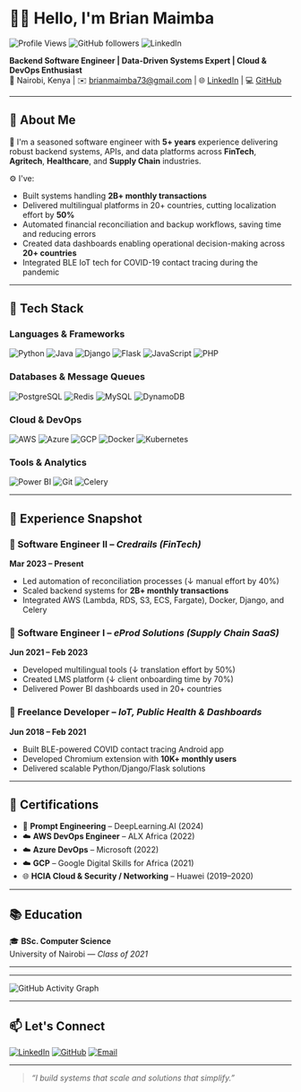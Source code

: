 # 👋🏾 Hello, I'm Brian Maimba

![Profile Views](https://komarev.com/ghpvc/?username=maimbaM&label=Profile%20Views&color=0e75b6&style=flat)
![GitHub followers](https://img.shields.io/github/followers/maimbaM?label=Followers&style=social)
![LinkedIn](https://img.shields.io/badge/LinkedIn-blue?logo=linkedin&style=flat&link=https://www.linkedin.com/in/brian-maimba/)

**Backend Software Engineer | Data-Driven Systems Expert | Cloud & DevOps Enthusiast**  
📍 Nairobi, Kenya | ✉️ brianmaimba73@gmail.com | 🌐 [LinkedIn](https://www.linkedin.com/in/brian-maimba/) | 💻 [GitHub](https://github.com/maimbaM)

---

## 🚀 About Me

🎯 I'm a seasoned software engineer with **5+ years** experience delivering robust backend systems, APIs, and data platforms across **FinTech**, **Agritech**, **Healthcare**, and **Supply Chain** industries.

⚙️ I've:
- Built systems handling **2B+ monthly transactions**
- Delivered multilingual platforms in 20+ countries, cutting localization effort by **50%**
- Automated financial reconciliation and backup workflows, saving time and reducing errors
- Created data dashboards enabling operational decision-making across **20+ countries**
- Integrated BLE IoT tech for COVID-19 contact tracing during the pandemic 

---

## 🧰 Tech Stack

### Languages & Frameworks  
![Python](https://img.shields.io/badge/-Python-3776AB?style=flat&logo=python&logoColor=white)
![Java](https://img.shields.io/badge/-Java-092E20?style=flat&logo=java)
![Django](https://img.shields.io/badge/-Django-092E20?style=flat&logo=django)
![Flask](https://img.shields.io/badge/-Flask-000?style=flat&logo=flask)
![JavaScript](https://img.shields.io/badge/-JavaScript-F7DF1E?style=flat&logo=javascript&logoColor=000)
![PHP](https://img.shields.io/badge/-PHP-777BB4?style=flat&logo=php)

### Databases & Message Queues  
![PostgreSQL](https://img.shields.io/badge/-PostgreSQL-336791?style=flat&logo=postgresql)
![Redis](https://img.shields.io/badge/-Redis-DC382D?style=flat&logo=redis)
![MySQL](https://img.shields.io/badge/-MySQL-4479A1?style=flat&logo=mysql)
![DynamoDB](https://img.shields.io/badge/-DynamoDB-4053D6?style=flat&logo=amazon-dynamodb)

### Cloud & DevOps  
![AWS](https://img.shields.io/badge/-AWS-232F3E?style=flat&logo=amazon-aws)
![Azure](https://img.shields.io/badge/-Azure-0078D4?style=flat&logo=microsoft-azure)
![GCP](https://img.shields.io/badge/-GCP-4285F4?style=flat&logo=google-cloud)
![Docker](https://img.shields.io/badge/-Docker-2496ED?style=flat&logo=docker)
![Kubernetes](https://img.shields.io/badge/-Kubernetes-326CE5?style=flat&logo=kubernetes)

### Tools & Analytics  
![Power BI](https://img.shields.io/badge/-PowerBI-F2C811?style=flat&logo=power-bi&logoColor=000)
![Git](https://img.shields.io/badge/-Git-F05032?style=flat&logo=git)
![Celery](https://img.shields.io/badge/-Celery-37814A?style=flat&logo=celery)

---

## 💼 Experience Snapshot

### 🔹 Software Engineer II – *Credrails (FinTech)*  
**Mar 2023 – Present**
- Led automation of reconciliation processes (↓ manual effort by 40%)
- Scaled backend systems for **2B+ monthly transactions**
- Integrated AWS (Lambda, RDS, S3, ECS, Fargate), Docker, Django, and Celery

### 🔹 Software Engineer I – *eProd Solutions (Supply Chain SaaS)*  
**Jun 2021 – Feb 2023**
- Developed multilingual tools (↓ translation effort by 50%)
- Created LMS platform (↓ client onboarding time by 70%)
- Delivered Power BI dashboards used in 20+ countries

### 🔹 Freelance Developer – *IoT, Public Health & Dashboards*  
**Jun 2018 – Feb 2021**
- Built BLE-powered COVID contact tracing Android app
- Developed Chromium extension with **10K+ monthly users**
- Delivered scalable Python/Django/Flask solutions

---


## 🧠 Certifications

- 🧪 **Prompt Engineering** – DeepLearning.AI (2024)  
- ☁️ **AWS DevOps Engineer** – ALX Africa (2022)  
- ☁️ **Azure DevOps** – Microsoft (2022)  
- ☁️ **GCP** – Google Digital Skills for Africa (2021)  
- 🌐 **HCIA Cloud & Security / Networking** – Huawei (2019–2020)

---

## 📚 Education

🎓 **BSc. Computer Science**  
University of Nairobi — *Class of 2021*

---

---
![GitHub Activity Graph](https://github-readme-activity-graph.vercel.app/graph?username=maimbaM&theme=tokyonight)

---


## 📫 Let's Connect

[![LinkedIn](https://img.shields.io/badge/-LinkedIn-blue?style=for-the-badge&logo=linkedin)](https://linkedin.com/in/brian-maimba)
[![GitHub](https://img.shields.io/badge/-GitHub-black?style=for-the-badge&logo=github)](https://github.com/maimbaM)
[![Email](https://img.shields.io/badge/-Email-EA4335?style=for-the-badge&logo=gmail&logoColor=white)](mailto:brianmaimba73@gmail.com)

---

> _“I build systems that scale and solutions that simplify.”_

